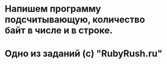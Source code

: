 # Напишем программу подсчитывающую, количество байт в числе и в строке.
# Одно из заданий (c) "RubyRush.ru"
